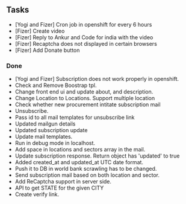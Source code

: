 ## Tasks

* [Yogi and Fizer] Cron job in openshift for every 6 hours
* [Fizer] Create video
* [Fizer] Reply to Ankur and Code for india with the video
* [Fizer] Recaptcha does not displayed in certain browsers
* [Fizer] Add Donate button

### Done

* [Yogi and Fizer] Subscription does not work properly in openshift.
* Check and Remove Boostrap tpl.
* Change front end ui and update about, and description.
* Change Location to Locations. Support multiple location
* Check whether new procurement intitate subscription mail
* Unsubscribe.
* Pass id to all mail templates for unsubscribe link
* Updated mailgun details
* Updated subscription update
* Update mail templates.
* Run in debug mode in localhost.
* Add space in locations and sectors array in the mail.
* Update subscription response. Return object has 'updated' to true
* Added created_at and updated_at UTC date format.
* Push it to DB in world bank scrawling has to be changed.
* Send subscription mail based on both location and sector.
* Add ReCaptcha support in server side.
* API to get STATE for the given CITY
* Create verify link.
